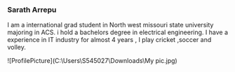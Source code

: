 ### Sarath Arrepu

I am a international grad student in North west missouri state university majoring in ACS. i hold a bachelors degree in electrical engineering.
I have a experience in IT industry for almost 4 years , I play cricket ,soccer and volley.

![ProfilePicture](C:\Users\S545027\Downloads\My pic.jpg)
